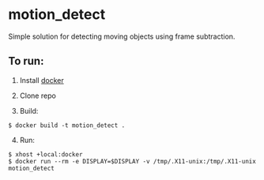 # motion_detect
Simple solution for detecting moving objects using frame subtraction.

## To run:
1. Install [docker](https://docs.docker.com/engine/install/)

2. Clone repo

3. Build:
```
$ docker build -t motion_detect .
```

4. Run:
```
$ xhost +local:docker
$ docker run --rm -e DISPLAY=$DISPLAY -v /tmp/.X11-unix:/tmp/.X11-unix motion_detect
```
